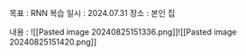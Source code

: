 목표 : RNN 복습
일시 : 2024.07.31
장소 : 본인 집

내용 : ![[Pasted image 20240825151336.png]]![[Pasted image 20240825151420.png]]
